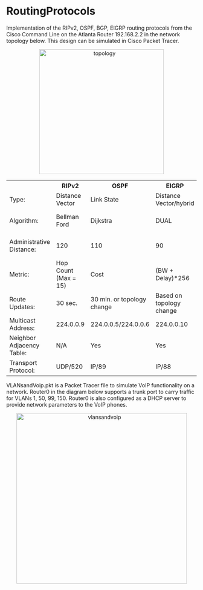 # RoutingProtocols



Implementation of the RIPv2, OSPF, BGP, EIGRP routing protocols from the Cisco Command Line on the Atlanta Router 192.168.2.2 in the network topology below.  This design can be simulated in Cisco Packet Tracer.

<p align="center">
  <img width="330" alt="topology" src="https://user-images.githubusercontent.com/17348315/40629255-ea536dac-6297-11e8-8c7a-48b16a51011d.PNG">

<p align="center">
<table class="tg">
  <tr>
    <th class="tg-yw4l"><b> </b></th>
    <th class="tg-yw4l"><b>RIPv2</b></th>
    <th class="tg-yw4l"><b>OSPF</b></th>
    <th class="tg-yw4l"><b>EIGRP</b></th>
    <th class="tg-yw4l"><b>BGP</b></th>
  </tr>
  <tr>
    <td class="tg-yw4l">Type:</td>
    <td class="tg-yw4l">Distance Vector</td>
    <td class="tg-yw4l">Link State</td>
    <td class="tg-yw4l">Distance Vector/hybrid</td>
    <td class="tg-yw4l">Path Vector</td>
  </tr>
  <tr>
    <td class="tg-yw4l">Algorithm:</td>
    <td class="tg-yw4l">Bellman Ford</td>
    <td class="tg-yw4l">Dijkstra</td>
    <td class="tg-yw4l">DUAL</td>
    <td class="tg-yw4l">Best Path Selection</td>
  </tr>
  <tr>
    <td class="tg-yw4l">Administrative Distance:</td>
    <td class="tg-yw4l">120</td>
    <td class="tg-yw4l">110</td>
    <td class="tg-yw4l">90</td>
    <td class="tg-yw4l">eBGP 20, iBGP 200</td>
  </tr>
  <tr>
    <td class="tg-yw4l">Metric:</td>
    <td class="tg-yw4l">Hop Count (Max = 15)</td>
    <td class="tg-yw4l">Cost</td>
    <td class="tg-yw4l">(BW + Delay)*256</td>
    <td class="tg-yw4l">MED</td>
  </tr> 
  <tr>
    <td class="tg-yw4l">Route Updates:</td>
    <td class="tg-yw4l">30 sec.</td>
    <td class="tg-yw4l">30 min. or topology change</td>
    <td class="tg-yw4l">Based on topology change</td>
    <td class="tg-yw4l">On topology change</td>
  </tr>
 <tr>
    <td class="tg-yw4l">Multicast Address:</td>
    <td class="tg-yw4l">224.0.0.9</td>
    <td class="tg-yw4l">224.0.0.5/224.0.0.6</td>
    <td class="tg-yw4l">224.0.0.10</td>
    <td class="tg-yw4l">-</td>
  </tr>
   <tr>
    <td class="tg-yw4l">Neighbor Adjacency Table:</td>
    <td class="tg-yw4l">N/A</td>
    <td class="tg-yw4l">Yes</td>
    <td class="tg-yw4l">Yes</td>
    <td class="tg-yw4l">Yes</td>
  </tr> 
    <tr>
    <td class="tg-yw4l">Transport Protocol:</td>
    <td class="tg-yw4l">UDP/520</td>
    <td class="tg-yw4l">IP/89</td>
    <td class="tg-yw4l">IP/88</td>
    <td class="tg-yw4l">TCP/179</td>
  </tr>
</table>


VLANsandVoip.pkt is a Packet Tracer file to simulate VoIP functionality on a network.  Router0 in the diagram below supports a trunk port to carry traffic for VLANs 1, 50, 99, 150.  Router0 is also configured as a DHCP server to provide network parameters to the VoIP phones.  

<p align="center">
<img width="451" alt="vlansandvoip" src="https://user-images.githubusercontent.com/17348315/41727595-b54f442e-7542-11e8-86b5-90c96a0acf31.PNG">
